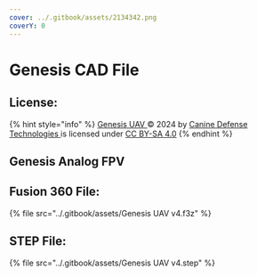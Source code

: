 ```yaml
---
cover: ../.gitbook/assets/2134342.png
coverY: 0
---
```


# Genesis CAD File

## License:

{% hint style="info" %}
[Genesis UAV ](https://docs.k9defense.tech/v/genesis/)© 2024 by [Canine Defense Technologies ](https://www.k9defense.tech/)is licensed under [CC BY-SA 4.0](https://creativecommons.org/licenses/by-sa/4.0/?ref=chooser-v1)
{% endhint %}

## Genesis Analog FPV

## Fusion 360 File:

{% file src="../.gitbook/assets/Genesis UAV v4.f3z" %}

## STEP File:

{% file src="../.gitbook/assets/Genesis UAV v4.step" %}


